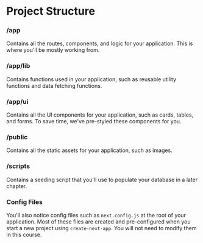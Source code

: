 # Project Structure

### /app
Contains all the routes, components, and logic for your application. This is where you'll be mostly working from.

### /app/lib
Contains functions used in your application, such as reusable utility functions and data fetching functions.

### /app/ui
Contains all the UI components for your application, such as cards, tables, and forms. To save time, we've pre-styled these components for you.

### /public
Contains all the static assets for your application, such as images.

### /scripts
Contains a seeding script that you'll use to populate your database in a later chapter.

### Config Files
You'll also notice config files such as `next.config.js` at the root of your application. Most of these files are created and pre-configured when you start a new project using `create-next-app`. You will not need to modify them in this course.
